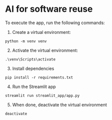 # AI for software reuse

To execute the app, run the following commands:
1. Create a virtual environment:
```
python -m venv venv
```
2. Activate the virtual environment:
```
.\venv\Scripts\activate
```

3. Install dependencies
```
pip install -r requirements.txt
```

4. Run the Streamlit app
```
streamlit run streamlit_app/app.py
```

5. When done, deactivate the virtual environment
```
deactivate
```
